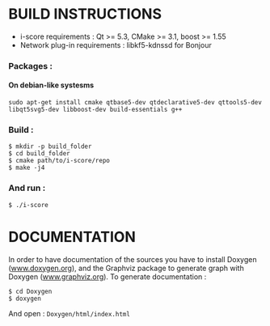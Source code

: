 # BUILD INSTRUCTIONS 

  * i-score requirements : Qt >= 5.3, CMake >= 3.1, boost >= 1.55
  * Network plug-in requirements : libkf5-kdnssd for Bonjour

### Packages : 

#### On debian-like systesms
    
    sudo apt-get install cmake qtbase5-dev qtdeclarative5-dev qttools5-dev libqt5svg5-dev libboost-dev build-essentials g++

### Build : 
  
    $ mkdir -p build_folder
    $ cd build_folder
    $ cmake path/to/i-score/repo
    $ make -j4
    
### And run : 

    $ ./i-score

# DOCUMENTATION

In order to have documentation of the sources you have to install Doxygen (www.doxygen.org),
and the Graphviz package to generate graph with Doxygen (www.graphviz.org).
To generate documentation : 
  
    $ cd Doxygen
    $ doxygen
    
And open : `Doxygen/html/index.html`
